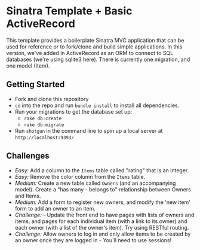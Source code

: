 # Sinatra Template + Basic ActiveRecord

This template provides a boilerplate Sinatra MVC application that can be used for reference or to fork/clone and build simple applications. In this version, we've added in ActiveRecord as an ORM to connect to SQL databases (we're using sqlite3 here). There is currently one migration, and one model (Item).

## Getting Started
+ Fork and clone this repository
+ `cd` into the repo and run `bundle install` to install all dependencies.
+ Run your migrations to get the database set up:
  + `rake db:create`
  + `rake db:migrate`
+ Run `shotgun` in the command line to spin up a local server at `http://localhost:9393/`

## Challenges

+ *Easy:* Add a column to the `Items` table called "rating" that is an integer.
+ *Easy:* Remove the color column from the `Items` table.
+ *Medium:* Create a new table called `Owners` (and an accompanying model). Create a "has many - belongs to" relationship between Owners and Items.
+ *Medium:* Add a form to register new owners, and modify the 'new item' form to add an owner to an item.
+ *Challenge:* - Update the front end to have pages with lists of owners and items, and pages for each individual item (with a link to its owner) and each owner (with a list of the owner's item). Try using RESTful routing.
+ *Challenge:* Allow owners to log in and only allow items to be created by an owner once they are logged in - You'll need to use sessions!
